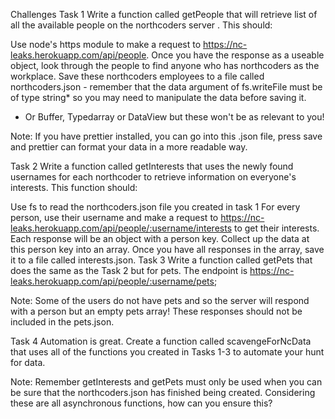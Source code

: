 Challenges
Task 1
Write a function called getPeople that will retrieve list of all the available people on the northcoders server . This should:

Use node's https module to make a request to https://nc-leaks.herokuapp.com/api/people.
Once you have the response as a useable object, look through the people to find anyone who has northcoders as the workplace.
Save these northcoders employees to a file called northcoders.json - remember that the data argument of fs.writeFile must be of type string* so you may need to manipulate the data before saving it.
* Or Buffer, Typedarray or DataView but these won't be as relevant to you!

Note: If you have prettier installed, you can go into this .json file, press save and prettier can format your data in a more readable way.

Task 2
Write a function called getInterests that uses the newly found usernames for each northcoder to retrieve information on everyone's interests. This function should:

Use fs to read the northcoders.json file you created in task 1
For every person, use their username and make a request to https://nc-leaks.herokuapp.com/api/people/:username/interests to get their interests.
Each response will be an object with a person key. Collect up the data at this person key into an array.
Once you have all responses in the array, save it to a file called interests.json.
Task 3
Write a function called getPets that does the same as the Task 2 but for pets. The endpoint is https://nc-leaks.herokuapp.com/api/people/:username/pets;

Note: Some of the users do not have pets and so the server will respond with a person but an empty pets array! These responses should not be included in the pets.json.

Task 4
Automation is great. Create a function called scavengeForNcData that uses all of the functions you created in Tasks 1-3 to automate your hunt for data.

Note: Remember getInterests and getPets must only be used when you can be sure that the northcoders.json has finished being created. Considering these are all asynchronous functions, how can you ensure this?

